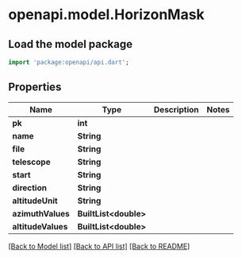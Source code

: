 # openapi.model.HorizonMask

## Load the model package
```dart
import 'package:openapi/api.dart';
```

## Properties
Name | Type | Description | Notes
------------ | ------------- | ------------- | -------------
**pk** | **int** |  | 
**name** | **String** |  | 
**file** | **String** |  | 
**telescope** | **String** |  | 
**start** | **String** |  | 
**direction** | **String** |  | 
**altitudeUnit** | **String** |  | 
**azimuthValues** | **BuiltList&lt;double&gt;** |  | 
**altitudeValues** | **BuiltList&lt;double&gt;** |  | 

[[Back to Model list]](../README.md#documentation-for-models) [[Back to API list]](../README.md#documentation-for-api-endpoints) [[Back to README]](../README.md)



